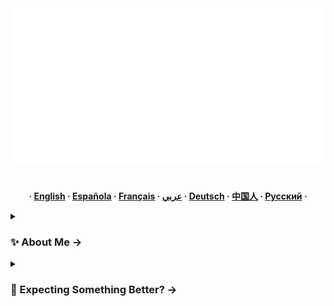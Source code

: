 <!-- Copyright by Vedansh (offensive-vk) 2020 - Present. All Rights Reserved. -->

<!-- This Readme Was Specially Handcrafted by @offensive-vk (https://github.com/offensive-vk) -->

<!-- This Readme is translated regularly in 7 Major Languages of the world. -->

<div align="center">
   <a href="https://github.com/offensive-vk">
      <picture>
           <source media="(prefers-color-scheme: dark)" srcset="./assets/mine-dark.svg" height="250" width="550" />
           <source media="(prefers-color-scheme: light)" srcset="./assets/mine-light.svg" height="250" width="550" />
           <img alt="this is art" src="./assets/default.svg" height="250" width="550" />
     </picture>
   </a>
</div>

<!--
[![🦅 Mirror Sync](https://github.com/offensive-vk/offensive-vk/actions/workflows/mirror.yml/badge.svg)](https://github.com/offensive-vk/offensive-vk/actions/workflows/mirror.yml)
[![📃 Update Recent Activity](https://github.com/offensive-vk/offensive-vk/actions/workflows/recent.yml/badge.svg)](https://github.com/offensive-vk/offensive-vk/actions/workflows/recent.yml)
[![✨ Generate Contribution Pattern](https://github.com/offensive-vk/offensive-vk/actions/workflows/contributions.yml/badge.svg)](https://github.com/offensive-vk/offensive-vk/actions/workflows/contributions.yml)
[![🐍 Generate Snake Contribution](https://github.com/offensive-vk/offensive-vk/actions/workflows/snake.yml/badge.svg)](https://github.com/offensive-vk/offensive-vk/actions/workflows/snake.yml)
[![🚢 Automated Docker Testing](https://github.com/offensive-vk/offensive-vk/actions/workflows/dind.yml/badge.svg)](https://github.com/offensive-vk/offensive-vk/actions/workflows/dind.yml)
[![📊 Generates Metrics](https://github.com/offensive-vk/offensive-vk/actions/workflows/metrics.yml/badge.svg)](https://github.com/offensive-vk/offensive-vk/actions/workflows/metrics.yml)
-->

<p align="center" style="margin-top: 20px">
  <p align="center">
  <br>
    <strong> 
    ·
    <a href="README.md">English</a>
    ·
    <a href="README.es.md">Española</a>
    ·
    <a href="README.fr.md">Français</a>
    ·
    <a href="README.ar.md">عربي</a>
    ·
    <a href="README.de.md">Deutsch</a>
    ·
    <a href="README.zh-CN.md">中国人</a>
    ·
    <a href="README.ru.md">Русский</a>
    ·
    </strong>
  </p>
</p>

<!--
[![SVG](https://readme-typing-svg.demolab.com?font=Fira+Code&size=50&duration=1500&pause=1000&color=20F77B&width=850&height=100&lines=Fine+,+Have+A+Look+Around;You'll+Find+Some+Cool+Stuff;Thank+you+for+being+here.)](https://git.io/typing-svg) -->

<details>
  <summary><h3>✨ About Me &rarr;</h3></summary>
   
## 💫 About Me:

🔭_完美不是目标_.<br>🧑‍💻我喜欢写计算机`code`.<br>🤝我在服务器中寻求帮助。<br>✨生活在里面`terminal`.<br>🌱我目前正在学习一些_可恶的_东西。<br>💬问我什么都没有。<br>👌我尊重我的时间。<br>⚡有趣的事实：没有乐趣，只有代码。<br>💥继续前进，您将克服一天。<br>📧_你会找到一种方法_.

<!--STARTS_HERE_QUOTE_README-->

<i>❝“在人类到达月球之前，邮件将在纽约到加利福尼亚州，英国，印度或澳大利亚的数小时内交付。”  -  Arthur Summerfield，1959年，美国邮政❞</i>

<!--ENDS_HERE_QUOTE_README-->

* * *

<h3 align="left" title="...and I'm happy to see you here :)">🧑‍💻 Languages and Tools: </h3>
    <p align="left">
        <a href="https://www.gnu.org/software/bash/" target="_blank" rel="noreferrer">
            <img src="https://cdn.jsdelivr.net/gh/offensive-vk/Icons@master/bash/bash-original.svg" alt="bash" width="40" height="40" /> </a>
        <a href="https://www.cprogramming.com/" target="_blank" rel="noreferrer">
            <img src="https://cdn.jsdelivr.net/gh/offensive-vk/Icons@master/c/c-original.svg" alt="c" width="40" height="40" /> </a>
        <a href="https://www.w3schools.com/cpp/" target="_blank" rel="noreferrer">
            <img src="https://cdn.jsdelivr.net/gh/offensive-vk/Icons@master/cplusplus/cplusplus-original.svg" alt="cplusplus" width="40" height="40" /> </a>
        <a href="https://www.w3schools.com/css/" target="_blank" rel="noreferrer">
            <img src="https://cdn.jsdelivr.net/gh/offensive-vk/Icons@master/css3/css3-original.svg" alt="css3" width="40" height="40" /> </a>
        <a href="https://about.gitlab.com/" target="_blank" rel="noreferrer">
            <img src="https://cdn.jsdelivr.net/gh/offensive-vk/Icons@master/gitlab/gitlab-original.svg" alt="gitlab" width="40" height="40" /> </a>
        <a href="https://docker.com/" target="_blank" rel="noreferrer">
            <img src="https://cdn.jsdelivr.net/gh/offensive-vk/Icons@master/docker/docker-original.svg" alt="docker" width="40" height="40" /> </a>
        <a href="https://git-scm.com/" target="_blank" rel="noreferrer">
            <img src="https://www.vectorlogo.zone/logos/git-scm/git-scm-icon.svg" alt="git" width="40" height="40" /> </a>
        <a href="https://github.com/features/actions" target="_blank" rel="noreferrer">
            <img src="https://cdn.jsdelivr.net/gh/offensive-vk/Icons@master/githubactions/githubactions-original.svg" alt="gh-actions" width="40" height="40" /> </a>
        <a href="https://www.astro.build" target="_blank" rel="noreferrer">
            <img src="https://cdn.jsdelivr.net/gh/offensive-vk/Icons@master/astro/astro-original.svg" alt="java" width="40" height="40" /> </a>
        <a href="https://developer.mozilla.org/en-US/docs/Web/JavaScript" target="_blank" rel="noreferrer">
            <img src="https://cdn.jsdelivr.net/gh/offensive-vk/Icons@master/javascript/javascript-original.svg" alt="javascript" width="40" height="40" /> </a>
        <a href="https://www.linux.org/" target="_blank" rel="noreferrer">
            <img src="https://cdn.jsdelivr.net/gh/offensive-vk/Icons@master/linux/linux-original.svg" alt="linux" width="40" height="40" /> </a>
        <a href="https://www.mongodb.com/" target="_blank" rel="noreferrer">
            <img src="https://cdn.jsdelivr.net/gh/offensive-vk/Icons@master/mongodb/mongodb-original-wordmark.svg" alt="mongodb" width="40" height="40" /> </a>
        <a href="https://www.tailwindcss.com/" target="_blank" rel="noreferrer">
            <img src="https://cdn.jsdelivr.net/gh/offensive-vk/Icons@master/tailwindcss/tailwindcss-original.svg" alt="tailwindcss" width="40" height="40" /> </a>
        <a href="https://www.php.net" target="_blank" rel="noreferrer">
            <img src="https://cdn.jsdelivr.net/gh/offensive-vk/Icons@master/php/php-original.svg" alt="php" width="40" height="40" /> </a>
        <a href="https://www.python.org" target="_blank" rel="noreferrer">
            <img src="https://cdn.jsdelivr.net/gh/offensive-vk/Icons@master/python/python-original.svg" alt="python" width="40" height="40" /> </a>
        <a href="https://sass-lang.com" target="_blank" rel="noreferrer">
            <img src="https://cdn.jsdelivr.net/gh/offensive-vk/Icons@master/sass/sass-original.svg" alt="sass" width="40" height="40" /> </a>
        <a href="https://www.typescriptlang.org/" target="_blank" rel="noreferrer">
            <img src="https://cdn.jsdelivr.net/gh/offensive-vk/Icons@master/typescript/typescript-plain.svg" alt="typescript" width="40" height="40" /> </a>
        <a href="https://github.com/" target="_blank" rel="noreferrer">
            <img src="https://cdn.jsdelivr.net/gh/offensive-vk/Icons@master/github/github-original.svg" height="40" width="40" alt="github"/> </a>
        <a href="https://pnpm.io/" target="_blank" rel="noreferrer">
            <img src="https://cdn.jsdelivr.net/gh/offensive-vk/Icons@master/pnpm/pnpm-original.svg" height="37" width="37" alt="pnpm"/> </a>
    </p>
</details>

<!-- Showing Stuff, that i dont care about lol. have fun -->

<details>
  <summary><h3>🚀 Expecting Something Better? &rarr;</h3></summary>
    <img src="./assets/shocked.gif" alt="aint no way" height=auto width=auto />

<!-- Outer switch START -->

<details>
  <summary><h4>💻 Click here to See ⬇️</h4></summary>
    <a href="https://github.com/offensive-vk">
       <picture>
        <source media="(prefers-color-scheme: dark)" srcset="https://ssr-contributions-svg.vercel.app/_/offensive-vk?chart=3dbar&gap=0.6&scale=2&flatten=2&animation=wave&animation_duration=4&animation_delay=0.06&animation_amplitude=24&animation_frequency=0.1&animation_wave_center=0_3&format=svg&weeks=34&theme=native&dark=true">
        <source media="(prefers-color-scheme: light)" srcset="https://ssr-contributions-svg.vercel.app/_/offensive-vk?chart=3dbar&gap=0.6&scale=2&flatten=2&animation=wave&animation_duration=4&animation_delay=0.06&animation_amplitude=24&animation_frequency=0.1&animation_wave_center=0_3&format=svg&weeks=34&theme=native">
        <img alt="" src="[https://ssr-contributions-svg.vercel.app/_/offensive-vk?chart=3dbar&flatten=1&weeks=40&animation=wave&format=svg&gap=0.6&animation_frequency=0.2&animation_amplitude=20&theme=pink](https://ssr-contributions-svg.vercel.app/_/offensive-vk?chart=3dbar&gap=0.6&scale=2&flatten=2&animation=wave&animation_duration=4&animation_delay=0.06&animation_amplitude=24&animation_frequency=0.1&animation_wave_center=0_3&format=svg&weeks=34&theme=native)">
      </picture>
    </a>
</details>

<details>
  <summary><h4>⭐ Achievements & Awards ✅ </h4></summary>
    <img src="./assets/achievements.svg" alt="..." height=auto width=auto />
</details>

<details>
  <summary><h4>💻 Top Languages ✅</h4></summary>
    <img src="./assets/languages.svg" alt="..." height=auto width=auto />
</details>

<details>
  <summary><h4>⚡ Recent Activity ✅</h4></summary>
    <p align="left">
        <a href="https://github.com/offensive-vk/">
            <img align='right' width=300 height=300 src="https://github-contribution-stats.vercel.app/api/?username=offensive-vk" alt='stats'>
        </a>
    </p>
<p align="left">

<!--START_SECTION:activity-->

1.  🎉合并PR[#367](https://github.com/offensive-vk/UntilEverything/pull/367)在[进攻性vk/untileverything](https://github.com/offensive-vk/UntilEverything)
2.  🎉合并PR[#368](https://github.com/offensive-vk/UntilEverything/pull/368)在[进攻性vk/untileverything](https://github.com/offensive-vk/UntilEverything)
3.  🎉合并PR[#43](https://github.com/offensive-vk/develop-actions/pull/43)在[进攻性VK/开发行动](https://github.com/offensive-vk/develop-actions)
4.  🎉合并PR[#366](https://github.com/offensive-vk/UntilEverything/pull/366)在[进攻性vk/untileverything](https://github.com/offensive-vk/UntilEverything)
5.  🎉合并PR[#369](https://github.com/offensive-vk/UntilEverything/pull/369)在[进攻性vk/untileverything](https://github.com/offensive-vk/UntilEverything)
6.  💪打开PR[#8976](https://github.com/kamranahmedse/developer-roadmap/pull/8976)在[Kamranahmedse/开发人员-Road图](https://github.com/kamranahmedse/developer-roadmap)
7.  🎉合并PR[#10049](https://github.com/offensive-vk/Classics/pull/10049)在[进攻性VK/经典](https://github.com/offensive-vk/Classics)
8.  🎉合并PR[#365](https://github.com/offensive-vk/UntilEverything/pull/365)在[进攻性vk/untileverything](https://github.com/offensive-vk/UntilEverything)
9.  🎉合并PR[#30768](https://github.com/offensive-vk/offensive-vk/pull/30768)在[进攻性vk/攻击性vk](https://github.com/offensive-vk/offensive-vk)
10. 🎉合并PR[#39](https://github.com/offensive-vk/develop-actions/pull/39)在[进攻性VK/开发行动](https://github.com/offensive-vk/develop-actions)
11. 🎉合并PR[#364](https://github.com/offensive-vk/UntilEverything/pull/364)在[进攻性vk/untileverything](https://github.com/offensive-vk/UntilEverything)
12. 🎉合并PR[#41](https://github.com/offensive-vk/auto-label/pull/41)在[进攻性VK/自动标签](https://github.com/offensive-vk/auto-label)
13. 🗣评论[#8828](https://github.com/kamranahmedse/developer-roadmap/pull/8828#issuecomment-3008910323)在[Kamranahmedse/开发人员-Road图](https://github.com/kamranahmedse/developer-roadmap)
14. 🗣评论[#8828](https://github.com/kamranahmedse/developer-roadmap/pull/8828#issuecomment-3008281680)在[Kamranahmedse/开发人员-Road图](https://github.com/kamranahmedse/developer-roadmap)
15. 💪打开PR[#8828](https://github.com/kamranahmedse/developer-roadmap/pull/8828)在[Kamranahmedse/开发人员-Road图](https://github.com/kamranahmedse/developer-roadmap)
    <!--END_SECTION:activity-->

</p>

* * *

➡️什么？想要更多活动吗？**[点击这里](./RECENT.md)**

</details>

<details>
    <summary><h4>📊 Github Metrics ✅</h4></summary>
    <picture>
        <source media="(prefers-color-scheme: dark)" srcset="./profile-3d-contrib/profile-night-green.svg" width=600 height=400 alt='metrics' />
        <source media="(prefers-color-scheme: light)" srcset="./profile-3d-contrib/profile-green.svg" width=600 height=400 alt='metrics' />
        <img src="./profile-3d-contrib/profile-season.svg" width=600 height=400 alt='metrics' />
    </picture>
    <img align="center" width="auto" height="auto" src="./assets/tickets.svg" alt='metrics' />
</details>

<!--
![](https://github-readme-streak-stats.herokuapp.com/?user=offensive-vk&theme=shades-of-purple&hide_border=true)
![](https://github-readme-stats.vercel.app/api/top-langs/?username=offensive-vk&theme=shades-of-purple&hide_border=true&include_all_commits=true&count_private=true&layout=compact)

-->

<details>
  <summary><h4>👻 What did I do? ✅</h4></summary>
    <img src="./assets/activity.svg" alt="..." height=auto width=auto />
</details>

<details>
    <summary><h4>🐍 Do you like snakes? ✅</h4></summary>
    <div align="center">
      <picture>
        <source media="(prefers-color-scheme: dark)" srcset="https://github.com/offensive-vk/offensive-vk/blob/master/assets/github-snake-dark.svg" height=250 width=850 alt="snake" />
        <source media="(prefers-color-scheme: light)" srcset="https://github.com/offensive-vk/offensive-vk/blob/master/assets/github-snake-light.svg" height=250 width=850 alt="snake" />
        <img src="https://github.com/offensive-vk/offensive-vk/blob/master/assets/github-snake.gif" height=250 width=850 alt="snake" />
     </picture>
    </div>
</details>

<details>
    <summary><h4>🐹 CI and Workflow Status ✅</h4></summary>

[![⛅ Docker - Build Image](https://github.com/offensive-vk/offensive-vk/actions/workflows/docker-image.yml/badge.svg)](https://github.com/offensive-vk/offensive-vk/actions/workflows/docker-image.yml)[![🌨️ Docker & GHCR - Publish Image](https://github.com/offensive-vk/offensive-vk/actions/workflows/docker-publish.yml/badge.svg)](https://github.com/offensive-vk/offensive-vk/actions/workflows/docker-publish.yml)[![🤖 Automated Issue - Hamster 🐹](https://github.com/offensive-vk/offensive-vk/actions/workflows/auto-issue.yml/badge.svg)](https://github.com/offensive-vk/offensive-vk/actions/workflows/auto-issue.yml)[![🏷️ Automated Label - Hamster 🐹](https://github.com/offensive-vk/offensive-vk/actions/workflows/auto-label.yml/badge.svg)](https://github.com/offensive-vk/offensive-vk/actions/workflows/auto-label.yml)[![📊 Generates Metrics](https://github.com/offensive-vk/offensive-vk/actions/workflows/metrics.yml/badge.svg)](https://github.com/offensive-vk/offensive-vk/actions/workflows/metrics.yml)[![👻 Mark Stale Issues and PRs](https://github.com/offensive-vk/offensive-vk/actions/workflows/stale.yml/badge.svg)](https://github.com/offensive-vk/offensive-vk/actions/workflows/stale.yml)

**想看一切吗？**[点击这里](https://github.com/offensive-vk/offensive-vk/actions)

**想查看工作流文件吗？**[点击这里](https://github.com/offensive-vk/offensive-vk/tree/master/WORKFLOWS.md)

**想查看存储库统计信息吗？**[点击这里](https://github.com/offensive-vk/offensive-vk/tree/master/STATS.md)

</details>

* * *

<p align="center">
  <i>&copy; <a href="https://github.com/offensive-vk/">Vedansh </a> 2023 - Present</i><br>
  <i>Licensed under <a href="https://github.com/offensive-vk/offensive-vk/tree/master/LICENSE">GNU Affero General Public License</a></i><br>
  <a href="https://github.com/TheHamsterBot"><img src="https://i.ibb.co/4KtpYxb/octocat-clean-mini.png" /></a><br>
  <kbd>Thanks for visiting :)</kbd>
</p>
</details>

<!-- Outer switch end -->

<!-- Copyright by Vedansh (offensive-vk) 2020 - Present. All Rights Reserved. -->

<!-- This Readme Was Specially Handcrafted by @offensive-vk (https://github.com/offensive-vk) -->

<!-- Please reach out to me if you want to use this in your personal github profile and make sure to leave a star to help me maintain this Beautiful Profile Repository. -->
